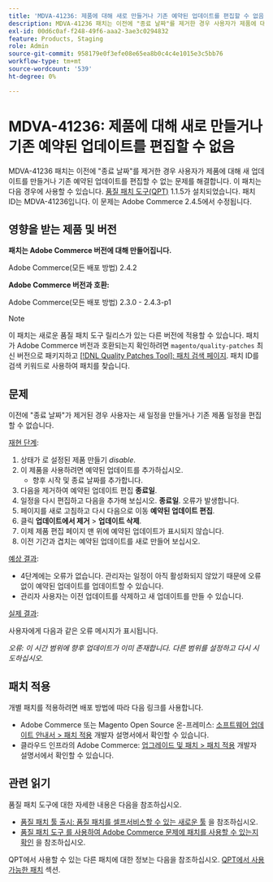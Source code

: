 ```yaml
---
title: 'MDVA-41236: 제품에 대해 새로 만들거나 기존 예약된 업데이트를 편집할 수 없음'
description: MDVA-41236 패치는 이전에 "종료 날짜"를 제거한 경우 사용자가 제품에 대해 새 업데이트를 만들거나 기존 예약된 업데이트를 편집할 수 없는 문제를 해결합니다. 이 패치는 [Quality Patches Tool (QPT)](https://devdocs.magento.com/guides/v2.4/comp-mgr/patching.html#mqp) 1.1.5가 설치된 경우 사용할 수 있습니다. 패치 ID는 MDVA-41236입니다. 이 문제는 Adobe Commerce 2.4.5에서 수정됩니다.
exl-id: 00d6c0af-f248-49f6-aaa2-3ae3c0294832
feature: Products, Staging
role: Admin
source-git-commit: 958179e0f3efe08e65ea8b0c4c4e1015e3c5bb76
workflow-type: tm+mt
source-wordcount: '539'
ht-degree: 0%

---
```


# MDVA-41236: 제품에 대해 새로 만들거나 기존 예약된 업데이트를 편집할 수 없음

MDVA-41236 패치는 이전에 &quot;종료 날짜&quot;를 제거한 경우 사용자가 제품에 대해 새 업데이트를 만들거나 기존 예약된 업데이트를 편집할 수 없는 문제를 해결합니다. 이 패치는 다음 경우에 사용할 수 있습니다. [품질 패치 도구(QPT)](https://devdocs.magento.com/guides/v2.4/comp-mgr/patching.html#mqp) 1.1.5가 설치되었습니다. 패치 ID는 MDVA-41236입니다. 이 문제는 Adobe Commerce 2.4.5에서 수정됩니다.

## 영향을 받는 제품 및 버전

**패치는 Adobe Commerce 버전에 대해 만들어집니다.**

Adobe Commerce(모든 배포 방법) 2.4.2

**Adobe Commerce 버전과 호환:**

Adobe Commerce(모든 배포 방법) 2.3.0 - 2.4.3-p1

>[!NOTE]
>
>이 패치는 새로운 품질 패치 도구 릴리스가 있는 다른 버전에 적용할 수 있습니다. 패치가 Adobe Commerce 버전과 호환되는지 확인하려면 `magento/quality-patches` 최신 버전으로 패키지하고 [[!DNL Quality Patches Tool]: 패치 검색 페이지](https://devdocs.magento.com/quality-patches/tool.html#patch-grid). 패치 ID를 검색 키워드로 사용하여 패치를 찾습니다.

## 문제

이전에 &quot;종료 날짜&quot;가 제거된 경우 사용자는 새 일정을 만들거나 기존 제품 일정을 편집할 수 없습니다.

<u>재현 단계</u>:

1. 상태가 로 설정된 제품 만들기 *disable*.
1. 이 제품을 사용하려면 예약된 업데이트를 추가하십시오.
   * 향후 시작 및 종료 날짜를 추가합니다.
1. 다음을 제거하여 예약된 업데이트 편집 **종료일**.
1. 일정을 다시 편집하고 다음을 추가해 보십시오. **종료일**. 오류가 발생합니다.
1. 페이지를 새로 고침하고 다시 다음으로 이동 **예약된 업데이트 편집**.
1. 클릭 **업데이트에서 제거** > **업데이트 삭제**.
1. 이제 제품 편집 페이지 맨 위에 예약된 업데이트가 표시되지 않습니다.
1. 이전 기간과 겹치는 예약된 업데이트를 새로 만들어 보십시오.

<u>예상 결과</u>:

* 4단계에는 오류가 없습니다. 관리자는 일정이 아직 활성화되지 않았기 때문에 오류 없이 예약된 업데이트를 업데이트할 수 있습니다.
* 관리자 사용자는 이전 업데이트를 삭제하고 새 업데이트를 만들 수 있습니다.

<u>실제 결과</u>:

사용자에게 다음과 같은 오류 메시지가 표시됩니다.

*오류: 이 시간 범위에 향후 업데이트가 이미 존재합니다. 다른 범위를 설정하고 다시 시도하십시오.*


## 패치 적용

개별 패치를 적용하려면 배포 방법에 따라 다음 링크를 사용합니다.

* Adobe Commerce 또는 Magento Open Source 온-프레미스: [소프트웨어 업데이트 안내서 > 패치 적용](https://devdocs.magento.com/guides/v2.4/comp-mgr/patching/mqp.html) 개발자 설명서에서 확인할 수 있습니다.
* 클라우드 인프라의 Adobe Commerce: [업그레이드 및 패치 > 패치 적용](https://devdocs.magento.com/cloud/project/project-patch.html) 개발자 설명서에서 확인할 수 있습니다.

## 관련 읽기

품질 패치 도구에 대한 자세한 내용은 다음을 참조하십시오.

* [품질 패치 툴 출시: 품질 패치를 셀프서비스할 수 있는 새로운 툴](/help/announcements/adobe-commerce-announcements/magento-quality-patches-released-new-tool-to-self-serve-quality-patches.md) 을 참조하십시오.
* [품질 패치 도구 를 사용하여 Adobe Commerce 문제에 패치를 사용할 수 있는지 확인](/help/support-tools/patches-available-in-qpt-tool/check-patch-for-magento-issue-with-magento-quality-patches.md) 을 참조하십시오.

QPT에서 사용할 수 있는 다른 패치에 대한 정보는 다음을 참조하십시오. [QPT에서 사용 가능한 패치](https://support.magento.com/hc/en-us/sections/360010506631-Patches-available-in-QPT-tool-) 섹션.
